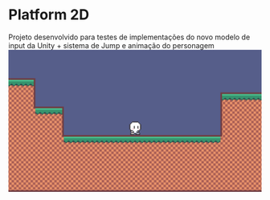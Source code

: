 # Platform 2D

Projeto desenvolvido para testes de implementações do novo modelo de input da Unity + sistema de Jump e animação do personagem
<img src="./print.png">
